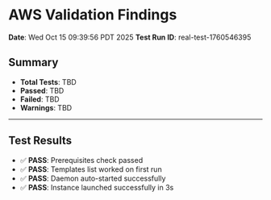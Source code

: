 # AWS Validation Findings
**Date**: Wed Oct 15 09:39:56 PDT 2025
**Test Run ID**: real-test-1760546395

## Summary
- **Total Tests**: TBD
- **Passed**: TBD
- **Failed**: TBD
- **Warnings**: TBD

---

## Test Results

- ✅ **PASS**: Prerequisites check passed
- ✅ **PASS**: Templates list worked on first run
- ✅ **PASS**: Daemon auto-started successfully
- ✅ **PASS**: Instance launched successfully in 3s

